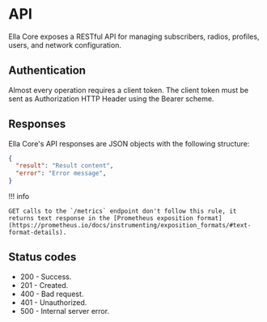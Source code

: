 
# API

Ella Core exposes a RESTful API for managing subscribers, radios, profiles, users, and network configuration.

## Authentication

Almost every operation requires a client token. The client token must be sent as Authorization HTTP Header using the Bearer <token> scheme.

## Responses

Ella Core's API responses are JSON objects with the following structure:

```json
{
  "result": "Result content",
  "error": "Error message",
}
```

!!! info

    GET calls to the `/metrics` endpoint don't follow this rule, it returns text response in the [Prometheus exposition format](https://prometheus.io/docs/instrumenting/exposition_formats/#text-format-details).

## Status codes

- 200 - Success.
- 201 - Created.
- 400 - Bad request.
- 401 - Unauthorized.
- 500 - Internal server error.
